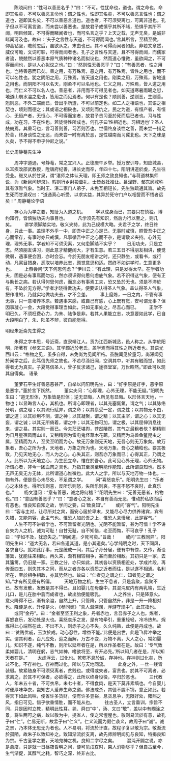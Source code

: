 <!-- { "loadSidebar": true } -->
　　陈晓问曰：“性可以善恶名乎？”曰：“不可。性犹命也，道也。谓之命也，命即其名矣，不可以善恶言命也；谓之性也，性即其名矣，不可以善恶言性也；谓之道也，道即其名矣，不可以善恶言道也。道也者，不可须臾离也，可离非道也。孔子但以不可离言道，而未尝以善恶也。是故君子戒慎乎其所不睹，恐惧乎其所不闻，明目倾耳，不可得而睹闻者也，而可名言之乎？上天之载，无声无臭，是诚非睹闻可及也。故曰：‘夫子之言性与天道，不可得而闻也。’言其所言，至精至微，仰高钻坚，瞻前忽后，虽欲从之，末由也已。其不可得而闻者如此。非若文章然，威仪可瞻，文词可聆，可得而闻者也。孔子之言性与天道，且不可得而闻，而儒家者流，兢兢然以善恶本原气质种种诸名而拟议也，然而道心惟微，虽欲闻之，不可得而闻也，是以人心拟议之也。”曰：“然则性无善恶乎？”曰：“有善恶者，性之用也，岂特善恶而已矣。善之用，有万殊焉，恶之用，有万殊焉，皆性之用也，而不可以名性也。犹之阴阳之用，万殊焉，皆天道之用也。刚柔之用，万殊焉，皆地道之用也，而阴阳不可以名天，刚柔不可以名地也。仁义之用，万殊焉，皆人道之用也，而仁义不可以名人也。善恶者，非用而不可得见者也，如天道寒暑雨暘之愆，地道山崩水溢之患也，皆用之而见焉者。何以有是也？顺则善，逆则恶，生则善。剋则恶，不外二端而已，皆出乎所遭，不可以前定也。如二人之相语也，其语之相契也，顷刻而德之；其或语之相戾也，又顷刻而仇之。民之为道，有恒产者，有恒心，无恒产者，无恒心，不可得而定者，故君子贵习至於死而后已者也。习与性成，功在习，不在性也。若徒恃性所成也，何孔子曰‘性相近也，习相远也’？圣人兢兢焉，其重习也，言习善则善，习否则否也。世儒终身谈性之善，而未尝一措足於善，终身谈性之无恶，而未尝一时有离於恶，是性越南而习冀北也。天下之昧是久矣，予不得不申乎仲尼之说。”

长史周静菴先生冲

　　周冲字道通，号静菴，常之宜兴人。正德庚午乡举。授万安训导，知应城县，以耳疾改邵武教授，陞唐府纪善，进长史而卒，年四十七。阳明讲道於虔，先生往受业。继又从於甘泉，谓“湛师之体认天理，即王师之致良知也。”与蒋道林集师说，为《新泉问辨录》。暇则行乡射投壶礼，士皆敛衽推让。吕泾野、邹东廓咸称其有淳雅气象。当时王、湛二家门人弟子，未免互相短长，先生独疏通其旨。故先生死而甘泉叹曰：“道通真心听受，以求实益，其异於死守门户以相訾而不悟者远矣！”
周静菴论学语

　　存心为为学之要，知耻为入道之机。
　　学以成身而已，其要只在慎独。博约知行，皆慎独功夫内事目也。
　　凡学须先有知识，然后力行以至之，则几矣。
　　讲学须脚踏实地，敬义夹持，此为己规模大略。夫君子之学，终日终身，只此一事。盖理不外乎一中，即吾中正之心是已。无事时戒慎，照管吾中正之心而常存，有事时亦只戒慎，凡事循吾中正之心而不杂，是谓敬义夹持。心外无理，理外无事，学者知不可须臾离，又何患脚踏不实乎？
　　日用功夫，只是立志。然须朋友讲习，则此意才精健阔大，才有生意。若三五日不得朋友相讲，便觉微弱，遇事便会困，亦时会忘。今於无朋友相讲之时，还只静坐，或看书，或行动，凡寓目措身，悉取以培养此志，颇觉意思和适。然终不如讲学时，生意更多也。
　　上蔡尝问“天下何思何虑？”伊川云：“有此理，只是发得太早。在学者功夫，固是必有事焉而勿忘，然亦须识得何思何虑底气象。若不识得这气象，便有正与助长之病。若认得何思何虑，而忘必有事焉工夫，恐又坠於无也。须是不滞於有，不坠於无方得。”学者才晓得做功夫，便要识认得圣人气象。盖认得圣人气象，把作准的，乃就实地做功夫去，才不会差。
　　事上磨炼，一日之内，不管有事无事，只一意培养本原。若遇事来感，或自己有感，心上既有觉，安可谓无事？但因事凝心一会，大段觉得事理当如此，只如无事处之，尽吾心而已。
　　正学不明已久，不须枉费心力，为朱、陆争是非。若其人果能立志，决意要如此学，已自大段明白了，朱、陆虽不辨，彼自能觉得。

明经朱近斋先生得之

　　朱得之字本思，号近斋，直隶靖江人。贡为江西新城丞，邑人称之。从学於阳明，所著有《参玄三语》。其学颇近於老氏，盖学焉而得其性之所近者也。其语尤西川云：“格物之见，虽多自得，未免尚为见闻所梏。虽脱闻见於童习，尚滞闻见於闻学之后，此笃信先师之故也。不若尽涤旧闻，空洞其中，听其有触而觉，如此得者尤为真实。子夏笃信圣人，曾子反求诸己，途径堂室，万世昭然。”即此可以观其自得矣。
语录

　　董萝石平生好善恶恶甚严，自举以问阳明先生，曰：“好字原是好字，恶字原是恶字。”董於言下跃然。
　　董实夫问：“心即理，心外无理，不能无疑。”阳明先生曰：“道无形体，万象皆是形体；逆无显晦，人所见有显晦。以形体言天地，一物也；以显晦言人心，其机也。所谓心即理者，以其充塞氤氲，谓之气；以其脉络分明，谓之理；以其流行赋畀，谓之命；以其禀受一定，谓之性；以其物无不由，谓之道；以其妙用不测，谓之神；以其凝聚，谓之精；以其主宰，谓之心；以其无妄，谓之诚；以其无所倚着，谓之中；以其无物可加，谓之极，以其屈伸消息往来，谓之易。其实则一而已。今夫茫茫堪舆，苍然隤然，其气之最粗者欤？稍精则为日月星宿风雨山川，又稍精则为雷电鬼怪草木花蘤，又精而为鸟兽鱼鳖昆虫之属，至精而为人，至灵至明而为心。故无万象则无天地，无吾心则无万象矣。故万象者，吾心之所为也，天地者，万象之所为也。天地万象，吾心之糟粕也。要其极致，乃见天地无心，而人为之心。心失其正，则吾亦万象而已；心得其正，乃谓之人。此所以为天地立心，为生民立命，惟在於吾心。此可见心外无理，心外无物。所谓心者，非今一团血肉之具也，乃指其至灵至明能作能知，此所谓良知也。然本无声无臭无方无体，此所谓道心惟微也。此大人之学，所以与天地万物一体也。一物有外，便是吾心未尽处，不足谓之学。
　　问“喜怒哀乐”。阳明先生曰：“乐者心之本体也，得所乐则喜，反所乐则怒，失所乐则哀。不喜不怒不哀时，此真乐也。”
　　杨文澄问：“意有善恶，诚之将何稽？”阳明先生曰：“无善无恶者，格物也。”曰：“意固有善恶乎？”曰：“意者心之发，本自有善而无恶，惟动於私欲而后有恶也。惟良知自知之故，学问之要，曰‘致良知’。”
　　或问“客气”。阳明先生曰：“客与主对，让尽所对之宾，而安心居於卑末，又能尽心尽力供养诸宾，宾有失错，又能包容，此主气也。惟恐人加於吾之上，惟恐人怠慢我，此是客气。”
　　人生不可不讲者学也，不可暂留者光阴也。光阴不能暂留，甚为可惜！学不讲自失为人之机，诚为可耻！自甘无耻，自不知惜，老至而悔，不可哀乎！孔子曰：“学如不及，犹恐失之。”“朝闻道，夕死可矣。”旨哉！
　　或问“三教同异”。阳明先生曰：“道大无名，若曰各道其道，是小其道矣。”心学纯明之时，天下同风，各求自尽。就如此厅事，元是统成一间，其后子孙分居，便有中有傍，又传，渐设籓篱，犹能往来相助。再久来，渐有相较相争，甚而至於相敌。其初只是一家，去其籓篱，仍旧是一家。三教之分，亦只如此，其初各以资质相近处，学成片段，再传至四五，则失其本之同，而从之者亦各以资质之近者而往，是以遂不相通。名利所在，至於相争相敌，亦其势然也。故曰：“仁者见之谓之仁，知者见之谓之知。”才有所见便有所偏。
　　天地万物之机，生生不息者，只是翕聚，翕聚不已，故有发散，发散是其不得已。且如婴儿在母腹中，其混沌皮内有两乳端，生近儿口，是儿在胎中翕而成者也，故出胎便能吸乳。
　　人之养生，只是降意火。意火降得不已，渐有余溢，自然上升，只管降，只管自然升，非是一升一降相对也。降便是水，升便是火，《参同契》“真人潜深渊，浮游守规中”，此其指也。
　　或问“金丹”。曰：“金者至坚王利之象，丹者赤也，言吾赤子之人也。炼者，喜怒哀乐，发动处是火也。喜怒哀乐之发，是有物牵引，重重轻轻，冷冷热热，煆炼得此心端然在此，不出不入，则赤子之心不失，久久纯熟，此便是丹成也。故曰：‘贫贱优戚，玉汝於成。动心忍性，增益不能。’此便是出世，此是飞昇冲举之实。谓其利者，百凡应处，迎之而解，万古不变，万物不离，大人之心，常如婴儿，知识不遂，纯气不散，则所以延年者在是，所以作圣者在是。故曰：‘专气致柔如婴儿，清明在躬，志气如神，嗜欲将至，有开必先。’所以知几者在是，所以知天者在是。”
　　太虚浮云，过化也。乾乾不息於诚，存神也。存神则过化矣，所过不化，不存神也。存神而过化，所以与天地同流。
　　此身之外，一丝一缕皆装缀。故紧随身不可须臾离者，贫贱也。或得或失者，富贵也。於其不可离者，必求离之，於其不可保者，必欲得之，此所以终身役役，卒归於恶也。
　　三代教人，年未五十者，不可衣帛，未七十者，不得食肉，是天下莫非素缟也。今自婴儿时便厚味华衣，岂知古人爱养生命之道。佛法戒杀，其徒不腥不锦，意正如此。若得天下如此风味，便省许多货财，便有许多豊裕，息贪息争，无限好处，雍熙之风，指日可见。惜乎欲重情胜，而不能从也。
　　往古圣人，立言垂训，宗旨不同，只是因时立教，精明此性耳。尧、舜曰“中”，汤、文曰“敬”，盖以中有糊涂之景，将生两可之病，故以敬为中，提省人，使之常惺惺也。敬则易流於有意，故孔子曰“仁”。仁易无断，故孟子曰“仁义”。仁义流而为假仁袭义，故周子曰“诚”。诚之景，乃本体无思无为者也。人不易明，将流於讦直，故程子复以敬为宗。敬渐流於孤陋，故朱子以致知补之。致知渐流於支离，故先师辨明闻见与良知，特揭良知为宗。千古圣学之要，天地鬼神之机，良知二字尽之矣。
　　混沌开闢之说，亦是悬度，只是就一日昼夜昏明之间，便可见戌亥时，果人消物尽乎？但自古至今，生气渐促，其醇气之耗，智巧之深，终非古比。
